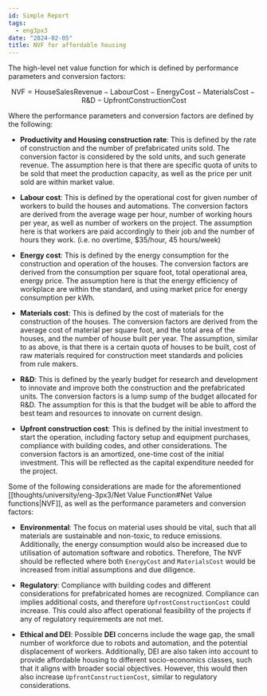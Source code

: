 ```yaml
---
id: Simple Report
tags:
  - eng3px3
date: "2024-02-05"
title: NVF for affordable housing
---
```


The high-level net value function for which is defined by performance parameters and conversion factors:

$$
\text{NVF} = \text{HouseSalesRevenue} - \text{LabourCost} - \text{EnergyCost} - \text{MaterialsCost} - \text{R\&D} - \text{UpfrontConstructionCost}
$$

Where the performance parameters and conversion factors are defined by the following:

- **Productivity and Housing construction rate**: This is defined by the rate of construction and the number of prefabricated units sold.
  The conversion factor is considered by the sold units, and such generate revenue.
  The assumption here is that there are specific quota of units to be sold that meet the production capacity, as well as the price per unit sold are within market value.

- **Labour cost**: This is defined by the operational cost for given number of workers to build the houses and automations.
  The conversion factors are derived from the average wage per hour, number of working hours per year, as well as number of workers on the project.
  The assumption here is that workers are paid accordingly to their job and the number of hours they work. (i.e. no overtime, $35/hour, 45 hours/week)

- **Energy cost**: This is defined by the energy consumption for the construction and operation of the houses.
  The conversion factors are derived from the consumption per square foot, total operational area, energy price.
  The assumption here is that the energy efficiency of workplace are within the standard, and using market price for energy consumption per kWh.

- **Materials cost**: This is defined by the cost of materials for the construction of the houses.
  The conversion factors are derived from the average cost of material per square foot, and the total area of the houses, and the number of house built per year.
  The assumption, similar to as above, is that there is a certain quota of houses to be built, cost of raw materials required for construction meet standards and policies from rule makers.

- **R&D**: This is defined by the yearly budget for research and development to innovate and improve both the construction and the prefabricated units.
  The conversion factors is a lump sump of the budget allocated for R&D. The assumption for this is that the budget will be able to afford the best team and resources to innovate on current design.

- **Upfront construction cost**: This is defined by the initial investment to start the operation, including factory setup and equipment purchases, compliance with building codes, and other considerations.
  The conversion factors is an amortized, one-time cost of the initial investment. This will be reflected as the capital expenditure needed for the project.

Some of the following considerations are made for the aforementioned [[thoughts/university/eng-3px3/Net Value Function#Net Value functions|NVF]], as well as the performance parameters and conversion factors:

- **Environmental**: The focus on material uses should be vital, such that all materials are sustainable and non-toxic, to reduce emissions. Additionally, the energy consumption would also be increased due to utilisation of automation software and robotics. Therefore, The NVF should be reflected where both `EnergyCost` and `MaterialsCost` would be increased from initial assumptions and due diligence.

- **Regulatory**: Compliance with building codes and different considerations for prefabricated homes are recognized. Compliance can implies additional costs, and therefore `UpfrontConstructionCost` could increase. This could also affect operational feasibility of the projects if any of regulatory requirements are not met.

- **Ethical and DEI**: Possible **DEI** concerns include the wage gap, the small number of workforce due to robots and automation, and the potential displacement of workers. Additionally, DEI are also taken into account to provide affordable housing to different socio-economics classes, such that it aligns with broader social objectives. However, this would then also increase `UpfrontConstructionCost`, similar to regulatory considerations.
